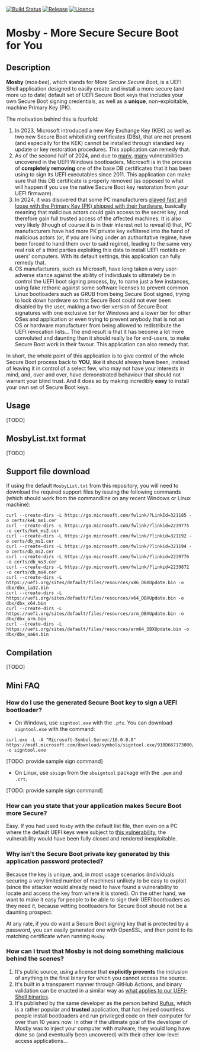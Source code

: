 [![Build Status](https://img.shields.io/github/actions/workflow/status/pbatard/Mosby/Linux.yml?style=flat-square&label=Linux/EDK2%20Build)](https://github.com/pbatard/Mosby/actions/workflows/Linux.yml)
[![Release](https://img.shields.io/github/release/pbatard/Mosby.svg?style=flat-square&label=Release)](https://github.com/pbatard/Mosby/releases)
[![Licence](https://img.shields.io/badge/license-GPLv3-blue.svg?style=flat-square&label=License)](https://www.gnu.org/licenses/gpl-3.0)

Mosby - More Secure Secure Boot for You
=======================================

## Description

**Mosby** (*mos⸱bee*), which stands for *More Secure Secure Boot*, is a UEFI
Shell application designed to easily create and install a more secure (and
more up to date) default set of UEFI Secure Boot keys that includes your own
Secure Boot signing credentials, as well as a **unique**, non-exploitable,
machine Primary Key (PK).

The motivation behind this is fourfold:

1. In 2023, Microsoft introduced a new Key Exchange Key (KEK) as well as two
   new Secure Boot whitelisting certificates (DBs), that are not present (and
   especially for the KEK) cannot be installed through standard key update or
   key restoration procedures. This application can remedy that.
2. As of the second half of 2024, and due to
   [many](https://arstechnica.com/information-technology/2023/03/unkillable-uefi-malware-bypassing-secure-boot-enabled-by-unpatchable-windows-flaw/),
   [many](https://wack0.github.io/dubiousdisk/) vulnerabilities uncovered in
   the UEFI Windows bootloaders, Microsoft is in the process of **completely**
   **removing** one of the base DB certificates that it has been using to sign
   its UEFI executables since 2011. This application can make sure that this
   DB certificate is properly removed (as opposed to what will happen if you
   use the native Secure Boot key restoration from your UEFI firmware).
3. In 2024, it was disovered that some PC manufacturers [played fast and
   loose with the Primary Key (PK) shipped with their hardware](https://arstechnica.com/security/2024/07/secure-boot-is-completely-compromised-on-200-models-from-5-big-device-makers/),
   basically meaning that malicious actors could gain access to the secret key,
   and therefore gain full trusted access of the affected machines. It is also
   very likely (though of course it is in their interest not to reveal it)
   that, PC manufacturers have had more PK private key exfiltered into the
   hand of malicious actors (or, if you are living under an authoritative
   regime, have been forced to hand them over to said regime), leading to the
   same very real risk of a third parties exploiting this data to install UEFI
   rootkits on users' computers.
   With its default settings, this application can fully remedy that.
4. OS manufacturers, such as Microsoft, have long taken a very user-adverse
   stance against the ability of individuals to ultimately be in control the
   UEFI boot signing process, by, to name just a few instances, using fake
   rethoric against some software licenses to prevent common Linux bootloaders
   such as GRUB from being Secure Boot signed, trying to lock down hardware so
   that Secure Boot could not ever been disabled by the user, making a two-tier
   version of Secure Boot signatures with one exclusive tier for Windows and
   a lower tier for other OSes and application or even trying to prevent anybody
   that is not an OS or hardware manufacturer from being allowed to redistribute
   the UEFI revocation lists...
   The end result is that it has become a lot more convoluted and daunting than
   it should really be for end-users, to make Secure Boot work in their favour.
   This application can also remedy that.

In short, the whole point of this application is to give control of the whole
Secure Boot process back to **YOU**, like it should always have been, instead
of leaving it in control of a select few, who may not have your interests in
mind, and, over and over, have demonstrated behaviour that should not warrant
your blind trust. And it does so by making incredibly **easy** to install your
own set of Secure Boot keys.

## Usage

[TODO]

## MosbyList.txt format

[TODO]

## Support file download

If using the default `MosbyList.txt` from this repository, you will need to
download the required support files by issuing the following commands (which
should work from the commandline on any recent Windows or Linux machine):
```
curl --create-dirs -L https://go.microsoft.com/fwlink/?LinkId=321185 -o certs/kek_ms1.cer
curl --create-dirs -L https://go.microsoft.com/fwlink/?linkid=2239775 -o certs/kek_ms2.cer
curl --create-dirs -L https://go.microsoft.com/fwlink/?linkid=321192 -o certs/db_ms1.cer
curl --create-dirs -L https://go.microsoft.com/fwlink/?linkid=321194 -o certs/db_ms2.cer
curl --create-dirs -L https://go.microsoft.com/fwlink/?linkid=2239776 -o certs/db_ms3.cer
curl --create-dirs -L https://go.microsoft.com/fwlink/?linkid=2239872 -o certs/db_ms4.cer
curl --create-dirs -L https://uefi.org/sites/default/files/resources/x86_DBXUpdate.bin -o dbx/dbx_ia32.bin
curl --create-dirs -L https://uefi.org/sites/default/files/resources/x64_DBXUpdate.bin -o dbx/dbx_x64.bin
curl --create-dirs -L https://uefi.org/sites/default/files/resources/arm_DBXUpdate.bin -o dbx/dbx_arm.bin
curl --create-dirs -L https://uefi.org/sites/default/files/resources/arm64_DBXUpdate.bin -o dbx/dbx_aa64.bin
```

## Compilation

[TODO]

## Mini FAQ

### How do I use the generated Secure Boot key to sign a UEFI bootloader?

* On Windows, use `signtool.exe` with the `.pfx`. You can download `signtool.exe`
  with the command:  
```
curl.exe -L -A "Microsoft-Symbol-Server/10.0.0.0" https://msdl.microsoft.com/download/symbols/signtool.exe/910D667173000/signtool.exe -o signtool.exe
```

[TODO: provide sample sign command]

* On Linux, use `sbsign` from the `sbsigntool` package with the `.pem` and `.crt`.

[TODO: provide sample sign command]

### How can you state that your application makes Secure Boot more Secure?

Easy. If you had used `Mosby` with the default list file, then even on a PC
where the default UEFI keys were subject to
[this vulnerability](https://it.slashdot.org/story/24/07/25/2028258/secure-boot-is-completely-broken-on-200-models-from-5-big-device-makers),
the vulnerability would have been fully closed and rendered inexploitable.

### Why isn't the Secure Boot private key generated by this application password protected?

Because the key is unique, and, in most usage scenarios (individuals securing
a very limited number of machines) unlikely to be easy to exploit (since the
attacker would already need to have found a vulnerability to locate and access
the key from where it is stored). On the other hand, we want to make it easy
for people to be able to sign their UEFI bootloaders as they need it, because
vetting bootloaders for Secure Boot should not be a daunting prospect.

At any rate, if you do want a Secure Boot signing key that is protected by
a password, you can easily generated one with OpenSSL, and then point to its
matching certificate when running `Mosby`.

### How can I trust that Mosby is not doing something malicious behind the scenes?

1. It's public source, using a license that **explicitly prevents** the
   inclusion of anything in the final binary for which you cannot access the
   source.
2. It's built in a transparent manner through GitHub Actions, and binary
   validation can be enacted in a similar way as
   [what applies to our UEFI-Shell binaries](https://github.com/pbatard/UEFI-Shell?tab=readme-ov-file#binary-validation).
3. It's published by the same developer as the person behind
   [Rufus](https://rufus.ie), which is a rather popular and **trusted**
   application, that has helped countless people install bootloaders and run
   privileged code on their computer for over than 10 years now. In other
   if the ultimate goal of the developer of Mosby was to inject your computer
   with malware, they would long have done so (and eventually been uncovered)
   with their other low-level access applications...
